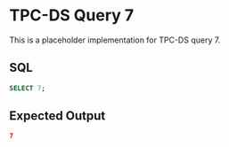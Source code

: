 # TPC-DS Query 7

This is a placeholder implementation for TPC-DS query 7.

## SQL
```sql
SELECT 7;
```

## Expected Output
```json
7
```
